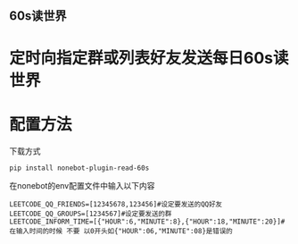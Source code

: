 ## 60s读世界
# 定时向指定群或列表好友发送每日60s读世界
# 配置方法
下载方式
```
pip install nonebot-plugin-read-60s 
```
在nonebot的env配置文件中输入以下内容
```
LEETCODE_QQ_FRIENDS=[12345678,123456]#设定要发送的QQ好友
LEETCODE_QQ_GROUPS=[1234567]#设定要发送的群
LEETCODE_INFORM_TIME=[{"HOUR":6,"MINUTE":8},{"HOUR":18,"MINUTE":20}]#在输入时间的时候 不要 以0开头如{"HOUR":06,"MINUTE":08}是错误的
```
